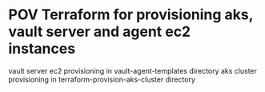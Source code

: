# POV Terraform for provisioning aks, vault server and agent ec2 instances

vault server ec2 provisioning in vault-agent-templates directory
aks cluster provisioning in terraform-provision-aks-cluster directory

